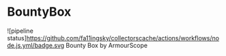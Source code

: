 # BountyBox
![pipeline status]https://github.com/fa11ingsky/collectorscache/actions/workflows/node.js.yml/badge.svg
Bounty Box by ArmourScope

